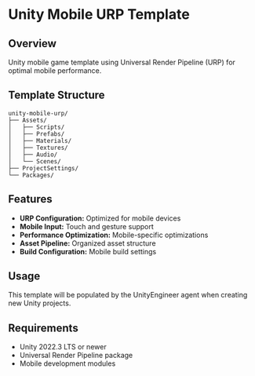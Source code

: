 # Unity Mobile URP Template

## Overview
Unity mobile game template using Universal Render Pipeline (URP) for optimal mobile performance.

## Template Structure
```
unity-mobile-urp/
├── Assets/
│   ├── Scripts/
│   ├── Prefabs/
│   ├── Materials/
│   ├── Textures/
│   ├── Audio/
│   └── Scenes/
├── ProjectSettings/
└── Packages/
```

## Features
- **URP Configuration:** Optimized for mobile devices
- **Mobile Input:** Touch and gesture support
- **Performance Optimization:** Mobile-specific optimizations
- **Asset Pipeline:** Organized asset structure
- **Build Configuration:** Mobile build settings

## Usage
This template will be populated by the UnityEngineer agent when creating new Unity projects.

## Requirements
- Unity 2022.3 LTS or newer
- Universal Render Pipeline package
- Mobile development modules

